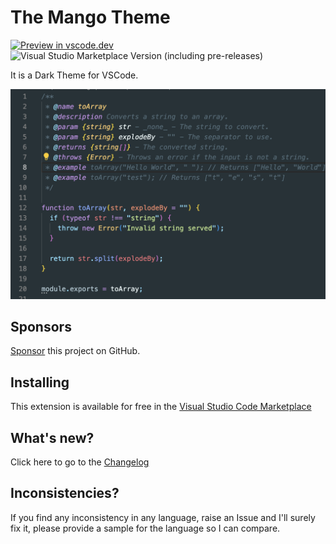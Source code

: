 # The Mango Theme

[![Preview in vscode.dev](https://img.shields.io/badge/preview%20in-vscode.dev-brightgreen)](https://marketplace.visualstudio.com/items?itemName=sanjeevkse.the-mango-theme)
![Visual Studio Marketplace Version (including pre-releases)](https://img.shields.io/visual-studio-marketplace/v/sanjeevkse.the-mango-theme)

<!-- ![Visual Studio Marketplace Downloads](https://img.shields.io/visual-studio-marketplace/d/sanjeevkse.the-mango-theme)
![Visual Studio Marketplace Rating](https://img.shields.io/visual-studio-marketplace/r/sanjeevkse.the-mango-theme) -->

It is a Dark Theme for VSCode.

![](https://raw.githubusercontent.com/sanjeevkse/the-mango-theme/main/screenshots/s1.png)

## Sponsors

[Sponsor](https://github.com/sponsors/sanjeevkse) this project on GitHub.

## Installing

This extension is available for free in the [Visual Studio Code Marketplace](https://marketplace.visualstudio.com/items/sanjeevkse.the-mango-theme)

## What's new?

Click here to go to the [Changelog](https://github.com/sanjeevkse/the-mango-theme/blob/main/CHANGELOG.md)

## Inconsistencies?

If you find any inconsistency in any language, raise an Issue and I'll surely fix it, please provide a sample for the language so I can compare.
